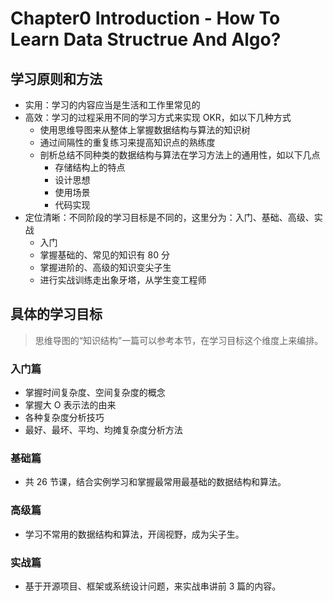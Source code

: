 # Chapter0 Introduction - How To Learn Data Structrue And Algo?
## 学习原则和方法

* 实用：学习的内容应当是生活和工作里常见的
* 高效：学习的过程采用不同的学习方式来实现 OKR，如以下几种方式
  * 使用思维导图来从整体上掌握数据结构与算法的知识树
  * 通过间隔性的重复练习来提高知识点的熟练度
  * 剖析总结不同种类的数据结构与算法在学习方法上的通用性，如以下几点
    * 存储结构上的特点
    * 设计思想
    * 使用场景
    * 代码实现
* 定位清晰：不同阶段的学习目标是不同的，这里分为：入门、基础、高级、实战
  * 入门
  * 掌握基础的、常见的知识有 80 分
  * 掌握进阶的、高级的知识变尖子生
  * 进行实战训练走出象牙塔，从学生变工程师

## 具体的学习目标

> 思维导图的“知识结构”一篇可以参考本节，在学习目标这个维度上来编排。

### 入门篇

* 掌握时间复杂度、空间复杂度的概念
* 掌握大 O 表示法的由来
* 各种复杂度分析技巧 
* 最好、最坏、平均、均摊复杂度分析方法

### 基础篇

* 共 26 节课，结合实例学习和掌握最常用最基础的数据结构和算法。

### 高级篇

* 学习不常用的数据结构和算法，开阔视野，成为尖子生。

### 实战篇

* 基于开源项目、框架或系统设计问题，来实战串讲前 3 篇的内容。
